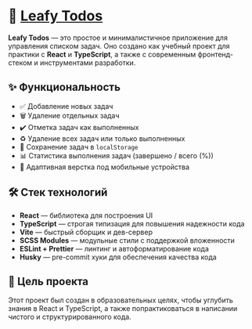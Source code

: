 # 🌿 [Leafy Todos](https://flinski.github.io/leafy-todos/)

**Leafy Todos** — это простое и минималистичное приложение для управления списком задач. Оно создано как учебный проект для практики с **React** и **TypeScript**, а также с современным фронтенд-стеком и инструментами разработки.

## ✨ Функциональность

* ✅ Добавление новых задач
* 🗑️ Удаление отдельных задач
* ✔️ Отметка задач как выполненных
* ♻️ Удаление всех задач или только выполненных
* 💾 Сохранение задач в `localStorage`
* 📊 Статистика выполнения задач (завершено / всего (%))
* 📱 Адаптивная верстка под мобильные устройства

## 🛠️ Стек технологий

* **React** — библиотека для построения UI
* **TypeScript** — строгая типизация для повышения надежности кода
* **Vite** — быстрый сборщик и дев-сервер
* **SCSS Modules** — модульные стили с поддержкой вложенности
* **ESLint + Prettier** — линтинг и автоформатирование кода
* **Husky** — pre-commit хуки для обеспечения качества кода

## 🎯 Цель проекта

Этот проект был создан в образовательных целях, чтобы углубить знания в React и TypeScript, а также попрактиковаться в написании чистого и структурированного кода.

